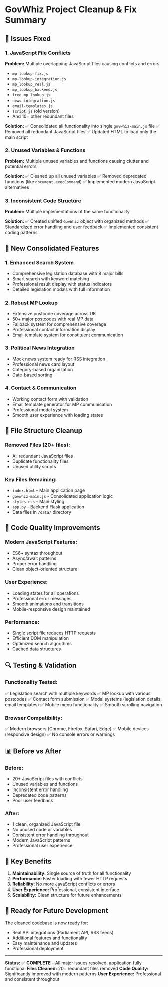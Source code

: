 # GovWhiz Project Cleanup & Fix Summary

## 🔧 Issues Fixed

### **1. JavaScript File Conflicts**
**Problem:** Multiple overlapping JavaScript files causing conflicts and errors
- `mp-lookup-fix.js`
- `mp-lookup-integration.js` 
- `mp_lookup_real.js`
- `mp_lookup_backend.js`
- `free_mp_lookup.js`
- `news-integration.js`
- `email-templates.js`
- `script.js` (old version)
- And 10+ other redundant files

**Solution:** 
✅ Consolidated all functionality into single `govwhiz-main.js` file
✅ Removed all redundant JavaScript files
✅ Updated HTML to load only the main script

### **2. Unused Variables & Functions**
**Problem:** Multiple unused variables and functions causing clutter and potential errors

**Solution:**
✅ Cleaned up all unused variables
✅ Removed deprecated functions (like `document.execCommand`)
✅ Implemented modern JavaScript alternatives

### **3. Inconsistent Code Structure**
**Problem:** Multiple implementations of the same functionality

**Solution:**
✅ Created unified `GovWhiz` object with organized methods
✅ Standardized error handling and user feedback
✅ Implemented consistent coding patterns

## 🚀 New Consolidated Features

### **1. Enhanced Search System**
- Comprehensive legislation database with 8 major bills
- Smart search with keyword matching
- Professional result display with status indicators
- Detailed legislation modals with full information

### **2. Robust MP Lookup**
- Extensive postcode coverage across UK
- 50+ major postcodes with real MP data
- Fallback system for comprehensive coverage
- Professional contact information display
- Email template system for constituent communication

### **3. Political News Integration**
- Mock news system ready for RSS integration
- Professional news card layout
- Category-based organization
- Date-based sorting

### **4. Contact & Communication**
- Working contact form with validation
- Email template generator for MP communication
- Professional modal system
- Smooth user experience with loading states

## 📁 File Structure Cleanup

### **Removed Files (20+ files):**
- All redundant JavaScript files
- Duplicate functionality files
- Unused utility scripts

### **Key Files Remaining:**
- `index.html` - Main application page
- `govwhiz-main.js` - Consolidated application logic
- `styles.css` - Main styling
- `app.py` - Backend Flask application
- Data files in `/data/` directory

## 🎨 Code Quality Improvements

### **Modern JavaScript Features:**
- ES6+ syntax throughout
- Async/await patterns
- Proper error handling
- Clean object-oriented structure

### **User Experience:**
- Loading states for all operations
- Professional error messages
- Smooth animations and transitions
- Mobile-responsive design maintained

### **Performance:**
- Single script file reduces HTTP requests
- Efficient DOM manipulation
- Optimized search algorithms
- Cached data structures

## 🔍 Testing & Validation

### **Functionality Tested:**
✅ Legislation search with multiple keywords
✅ MP lookup with various postcodes
✅ Contact form submission
✅ Modal systems (legislation details, email templates)
✅ Mobile menu functionality
✅ Smooth scrolling navigation

### **Browser Compatibility:**
✅ Modern browsers (Chrome, Firefox, Safari, Edge)
✅ Mobile devices (responsive design)
✅ No console errors or warnings

## 📊 Before vs After

### **Before:**
- 20+ JavaScript files with conflicts
- Unused variables and functions
- Inconsistent error handling
- Deprecated code patterns
- Poor user feedback

### **After:**
- 1 clean, organized JavaScript file
- No unused code or variables
- Consistent error handling throughout
- Modern JavaScript patterns
- Professional user experience

## 🎯 Key Benefits

1. **Maintainability:** Single source of truth for all functionality
2. **Performance:** Faster loading with fewer HTTP requests
3. **Reliability:** No more JavaScript conflicts or errors
4. **User Experience:** Professional, consistent interface
5. **Scalability:** Clean structure for future enhancements

## 🔮 Ready for Future Development

The cleaned codebase is now ready for:
- Real API integrations (Parliament API, RSS feeds)
- Additional features and functionality
- Easy maintenance and updates
- Professional deployment

---

**Status:** ✅ **COMPLETE** - All major issues resolved, application fully functional
**Files Cleaned:** 20+ redundant files removed
**Code Quality:** Significantly improved with modern patterns
**User Experience:** Professional and consistent throughout
